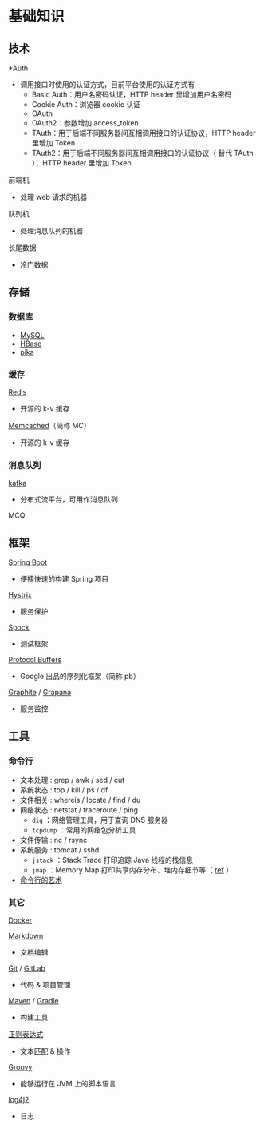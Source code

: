 # 基础知识

## 技术

\*Auth

- 调用接口时使用的认证方式，目前平台使用的认证方式有
    - Basic Auth：用户名密码认证，HTTP header 里增加用户名密码
    - Cookie Auth：浏览器 cookie 认证
    - OAuth
    - OAuth2：参数增加 access_token
    - TAuth：用于后端不同服务器间互相调用接口的认证协议，HTTP header 里增加 Token
    - TAuth2：用于后端不同服务器间互相调用接口的认证协议（ 替代 TAuth ），HTTP header 里增加 Token

前端机

- 处理 web 请求的机器

队列机

- 处理消息队列的机器

长尾数据

- 冷门数据

## 存储

### 数据库

- [MySQL](https://www.mysql.com/)
- [HBase](https://hbase.apache.org/)
- [pika](https://github.com/pika/pika)

### 缓存

[Redis](https://redis.io)

- 开源的 k-v 缓存

[Memcached](https://memcached.org/)（简称 MC）

- 开源的 k-v 缓存

### 消息队列

[kafka](https://kafka.apache.org/)

- 分布式流平台，可用作消息队列

MCQ

## 框架

[Spring Boot](https://spring.io/projects/spring-boot)

- 便捷快速的构建 Spring 项目

[Hystrix](https://github.com/Netflix/Hystrix)

- 服务保护

[Spock](http://spockframework.org/spock/docs/1.1/index.html)

- 测试框架

[Protocol Buffers](https://developers.google.com/protocol-buffers/)

- Google 出品的序列化框架（简称 pb）

[Graphite](https://graphiteapp.org/) / [Grapana](https://grafana.com/)

- 服务监控

## 工具

### 命令行

- 文本处理 : grep / awk / sed / cut
- 系统状态 : top / kill / ps / df
- 文件相关 : whereis / locate / find / du
- 网络状态 : netstat / traceroute / ping
    - `dig` ：网络管理工具，用于查询 DNS 服务器
    - `tcpdump` ：常用的网络包分析工具
- 文件传输 : nc / rsync
- 系统服务 : tomcat / sshd
    - `jstack` ：Stack Trace 打印追踪 Java 线程的栈信息
    - `jmap` ：Memory Map 打印共享内存分布、堆内存细节等（ [ref](https://docs.oracle.com/javase/7/docs/technotes/tools/share/jmap.html) ）
- [命令行的艺术](https://github.com/jlevy/the-art-of-command-line/blob/master/README-zh.md#%E5%89%8D%E8%A8%80)

### 其它

[Docker](https://www.docker.com/)

[Markdown](https://www.markdownguide.org/)

- 文档编辑

[Git](https://git-scm.com/) / [GitLab](https://about.gitlab.com/)

- 代码 & 项目管理

[Maven](https://maven.apache.org/) / [Gradle](https://gradle.org/)

- 构建工具

[正则表达式](https://zh.wikipedia.org/zh-hans/%E6%AD%A3%E5%88%99%E8%A1%A8%E8%BE%BE%E5%BC%8F)

- 文本匹配 & 操作

[Groovy](https://baike.baidu.com/item/Groovy/180590)

- 能够运行在 JVM 上的脚本语言

[log4j2](https://logging.apache.org/log4j/)

- 日志
